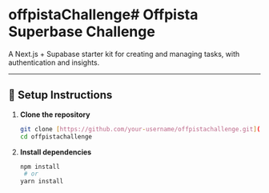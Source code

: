 # offpistaChallenge# Offpista Superbase Challenge

A Next.js + Supabase starter kit for creating and managing tasks, with authentication and insights.

---

## 🚀 Setup Instructions

1. **Clone the repository**
   ```bash
   git clone [https://github.com/your-username/offpistachallenge.git](https://github.com/joekings2k/offpistaChallenge/)
   cd offpistachallenge
2. **Install dependencies**
   ```bash
   npm install
    # or
   yarn install
   
   
 
  
